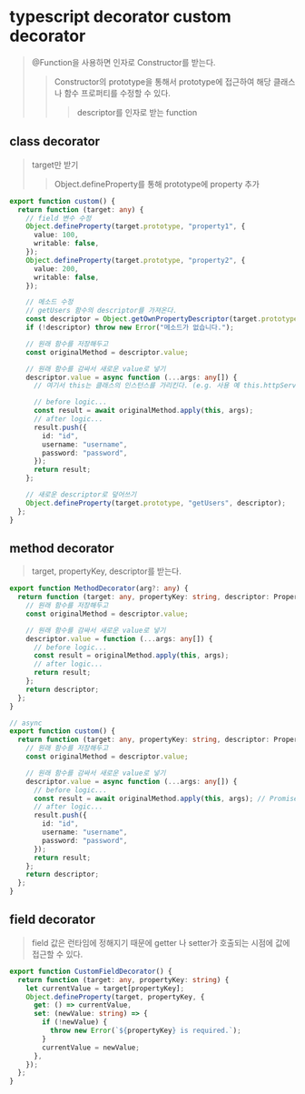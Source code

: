 # typescript decorator custom decorator

> @Function을 사용하면 인자로 Constructor를 받는다.
>
> > Constructor의 prototype을 통해서 prototype에 접근하여 해당 클래스나 함수 프로퍼티를 수정할 수 있다.
> >
> > > descriptor를 인자로 받는 function

## class decorator

> target만 받기
>
> > Object.defineProperty를 통해 prototype에 property 추가

```ts
export function custom() {
  return function (target: any) {
    // field 변수 수정
    Object.defineProperty(target.prototype, "property1", {
      value: 100,
      writable: false,
    });
    Object.defineProperty(target.prototype, "property2", {
      value: 200,
      writable: false,
    });

    // 메소드 수정
    // getUsers 함수의 descriptor를 가져온다.
    const descriptor = Object.getOwnPropertyDescriptor(target.prototype, "getUsers");
    if (!descriptor) throw new Error("메소드가 없습니다.");

    // 원래 함수를 저장해두고
    const originalMethod = descriptor.value;

    // 원래 함수를 감싸서 새로운 value로 넣기
    descriptor.value = async function (...args: any[]) {
      // 여기서 this는 클래스의 인스턴스를 가리킨다. (e.g. 사용 예 this.httpService)

      // before logic...
      const result = await originalMethod.apply(this, args);
      // after logic...
      result.push({
        id: "id",
        username: "username",
        password: "password",
      });
      return result;
    };

    // 새로운 descriptor로 덮어쓰기
    Object.defineProperty(target.prototype, "getUsers", descriptor);
  };
}
```

## method decorator

> target, propertyKey, descriptor를 받는다.

```ts
export function MethodDecorator(arg?: any) {
  return function (target: any, propertyKey: string, descriptor: PropertyDescriptor) {
    // 원래 함수를 저장해두고
    const originalMethod = descriptor.value;

    // 원래 함수를 감싸서 새로운 value로 넣기
    descriptor.value = function (...args: any[]) {
      // before logic...
      const result = originalMethod.apply(this, args);
      // after logic...
      return result;
    };
    return descriptor;
  };
}

// async
export function custom() {
  return function (target: any, propertyKey: string, descriptor: PropertyDescriptor) {
    // 원래 함수를 저장해두고
    const originalMethod = descriptor.value;

    // 원래 함수를 감싸서 새로운 value로 넣기
    descriptor.value = async function (...args: any[]) {
      // before logic...
      const result = await originalMethod.apply(this, args); // Promise<User>[]
      // after logic...
      result.push({
        id: "id",
        username: "username",
        password: "password",
      });
      return result;
    };
    return descriptor;
  };
}
```

## field decorator

> field 값은 런타임에 정해지기 때문에 getter 나 setter가 호출되는 시점에 값에 접근할 수 있다.

```ts
export function CustomFieldDecorator() {
  return function (target: any, propertyKey: string) {
    let currentValue = target[propertyKey];
    Object.defineProperty(target, propertyKey, {
      get: () => currentValue,
      set: (newValue: string) => {
        if (!newValue) {
          throw new Error(`${propertyKey} is required.`);
        }
        currentValue = newValue;
      },
    });
  };
}
```
